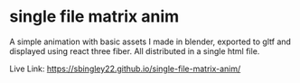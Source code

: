 # single file matrix anim

A simple animation with basic assets I made in blender, exported to gltf and displayed using react three fiber. All distributed in a single html file.

Live Link:
https://sbingley22.github.io/single-file-matrix-anim/